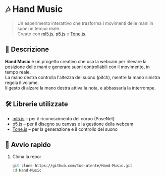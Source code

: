 # 🎶 Hand Music

> Un esperimento interattivo che trasforma i movimenti delle mani in suoni in tempo reale.  
Creato con [ml5.js](https://ml5js.org/), [p5.js](https://p5js.org/) e [Tone.js](https://tonejs.github.io/).

## 📸 Descrizione

**Hand Music** è un progetto creativo che usa la webcam per rilevare la posizione delle mani e generare suoni controllabili con il movimento, in tempo reale.  
La mano destra controlla l'altezza del suono (pitch), mentre la mano sinistra regola il volume.  
Il gesto di alzare la mano destra attiva la nota, e abbassarla la interrompe.

## 🛠️ Librerie utilizzate

- [ml5.js](https://ml5js.org/) – per il riconoscimento del corpo (PoseNet)
- [p5.js](https://p5js.org/) – per il disegno su canvas e la gestione della webcam
- [Tone.js](https://tonejs.github.io/) – per la generazione e il controllo del suono

## 🚀 Avvio rapido

1. Clona la repo:
   ```bash
   git clone https://github.com/tuo-utente/Hand-Music.git
   cd Hand-Music
